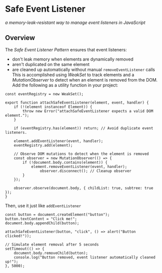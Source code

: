 # Safe Event Listener
_a memory-leak-resistant way to manage event listeners in JavaScript_
## Overview
The *Safe Event Listener Pattern* ensures that event listeners:
* don't leak memory when elements are dynamically removed
* aren't duplicated on the same element
* are cleaned up automatically without manual `removeEventListener` calls
This is accomplished using *WeakSet* to track elements and a *MutationObserver* to detect when an element is removed from the DOM.
Add the following as a utility function in your project:
```
const eventRegistry = new WeakSet();

export function attachSafeEventListener(element, event, handler) {
	if (!(element instanceof Element)) {
		throw new Error("attachSafeEventListener expects a valid DOM element.");
	}
	
	if (eventRegistry.has(element)) return; // Avoid duplicate event listeners.

	element.addEventListener(event, handler);
	eventRegistry.add(element);

	// Observe DOM mutations to detect when the element is removed
	const observer = new MutationObserver(() => {
		if (!document.body.contains(element)) {
			element.removeEventListener(event, handler);
				observer.disconnect(); // Cleanup observer
		}
	});

	observer.observe(document.body, { childList: true, subtree: true });
}
```
Then, use it just like `addEventListener`
```
const button = document.createElement("button");
button.textContent = "Click me!";
document.body.appendChild(button);

attachSafeEventListener(button, "click", () => alert("Button clicked!"));

// Simulate element removal after 5 seconds
setTimeout(() => {
	document.body.removeChild(button);
	console.log("Button removed, event listener automatically cleaned up!");
}, 5000);

